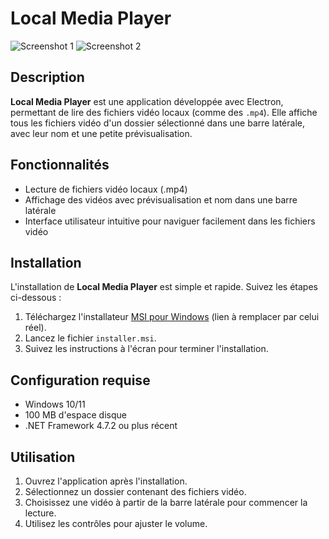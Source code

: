 # Local Media Player

![Screenshot 1](https://i.ibb.co/YZ86dMd/Screen-01.png)
![Screenshot 2](https://i.ibb.co/GJZKB3P/Screen-02.png)

## Description

**Local Media Player** est une application développée avec Electron, permettant de lire des fichiers vidéo locaux (comme des `.mp4`). Elle affiche tous les fichiers vidéo d'un dossier sélectionné dans une barre latérale, avec leur nom et une petite prévisualisation.

## Fonctionnalités

- Lecture de fichiers vidéo locaux (.mp4)
- Affichage des vidéos avec prévisualisation et nom dans une barre latérale
- Interface utilisateur intuitive pour naviguer facilement dans les fichiers vidéo

## Installation

L'installation de **Local Media Player** est simple et rapide. Suivez les étapes ci-dessous :

1. Téléchargez l'installateur [MSI pour Windows](https://example.com/installer.msi) (lien à remplacer par celui réel).
2. Lancez le fichier `installer.msi`.
3. Suivez les instructions à l'écran pour terminer l'installation.

## Configuration requise

- Windows 10/11
- 100 MB d'espace disque
- .NET Framework 4.7.2 ou plus récent

## Utilisation

1. Ouvrez l'application après l'installation.
2. Sélectionnez un dossier contenant des fichiers vidéo.
3. Choisissez une vidéo à partir de la barre latérale pour commencer la lecture.
4. Utilisez les contrôles pour ajuster le volume.
